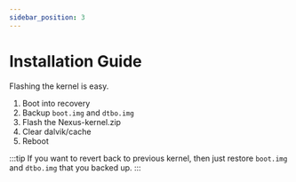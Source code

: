 ```yaml
---
sidebar_position: 3
---
```


# Installation Guide #

Flashing the kernel is easy.

1. Boot into recovery
2. Backup `boot.img` and `dtbo.img`
2. Flash the Nexus-kernel.zip
3. Clear dalvik/cache
6. Reboot

:::tip 
If you want to revert back to previous kernel, then just restore `boot.img` and `dtbo.img` that you backed up.
:::

